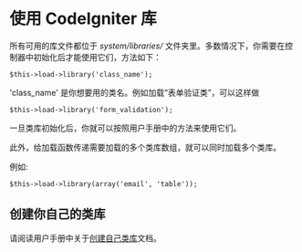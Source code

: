 # 使用 CodeIgniter 库

所有可用的库文件都位于 *system/libraries/* 文件夹里。多数情况下，你需要在控制器中初始化后才能使用它们，方法如下：

	$this->load->library('class_name');

'class_name' 是你想要用的类名。例如加载“表单验证类”，可以这样做

	$this->load->library('form_validation');

一旦类库初始化后，你就可以按照用户手册中的方法来使用它们。

此外，给加载函数传递需要加载的多个类库数组，就可以同时加载多个类库。

例如:

	$this->load->library(array('email', 'table'));

## 创建你自己的类库

请阅读用户手册中关于[创建自己类库]文档。


[创建自己类库]: creating_libraries.md
